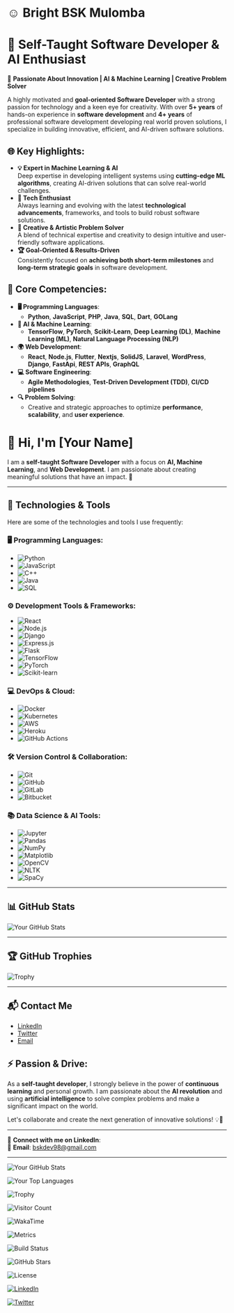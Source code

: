 # **☺️ Bright BSK Mulomba**
# **🎯 Self-Taught Software Developer & AI Enthusiast**  

🌟 **Passionate About Innovation | AI & Machine Learning | Creative Problem Solver**

A highly motivated and **goal-oriented Software Developer** with a strong passion for technology and a keen eye for creativity. With over **5+ years** of hands-on experience in **software development** and **4+ years** of professional software development developing real world proven solutions, I specialize in building innovative, efficient, and AI-driven software solutions. 

## **🌐 Key Highlights:**
- **💡 Expert in Machine Learning & AI**  
  Deep expertise in developing intelligent systems using **cutting-edge ML algorithms**, creating AI-driven solutions that can solve real-world challenges.
- **🚀 Tech Enthusiast**  
  Always learning and evolving with the latest **technological advancements**, frameworks, and tools to build robust software solutions.
- **🎨 Creative & Artistic Problem Solver**  
  A blend of technical expertise and creativity to design intuitive and user-friendly software applications.
- **🏆 Goal-Oriented & Results-Driven**  
  Consistently focused on **achieving both short-term milestones** and **long-term strategic goals** in software development.

## **🔧 Core Competencies:**
- **🖥️ Programming Languages**:  
  - **Python**, **JavaScript**, **PHP**, **Java**, **SQL**, **Dart**, **GOLang**
- **🤖 AI & Machine Learning**:  
  - **TensorFlow**, **PyTorch**, **Scikit-Learn**, **Deep Learning (DL)**, **Machine Learning (ML)**, **Natural Language Processing (NLP)**
- **🌍 Web Development**:  
  - **React**, **Node.js**, **Flutter**, **Nextjs**, **SolidJS**, **Laravel**, **WordPress**, **Django**, **FastApi**, **REST APIs**, **GraphQL**
- **💻 Software Engineering**:  
  - **Agile Methodologies**, **Test-Driven Development (TDD)**, **CI/CD pipelines**
- **🔍 Problem Solving**:  
  - Creative and strategic approaches to optimize **performance**, **scalability**, and **user experience**.

# 👋 Hi, I'm **[Your Name]**

I am a **self-taught Software Developer** with a focus on **AI, Machine Learning**, and **Web Development**. I am passionate about creating meaningful solutions that have an impact. 🚀

---

## 🔧 Technologies & Tools

Here are some of the technologies and tools I use frequently:

### 🖥️ **Programming Languages:**
- ![Python](https://img.shields.io/badge/Python-3776AB?style=flat&logo=python&logoColor=white)
- ![JavaScript](https://img.shields.io/badge/JavaScript-F7DF1E?style=flat&logo=javascript&logoColor=black)
- ![C++](https://img.shields.io/badge/C%2B%2B-00599C?style=flat&logo=cplusplus&logoColor=white)
- ![Java](https://img.shields.io/badge/Java-007396?style=flat&logo=java&logoColor=white)
- ![SQL](https://img.shields.io/badge/SQL-4479A1?style=flat&logo=postgresql&logoColor=white)

### ⚙️ **Development Tools & Frameworks:**
- ![React](https://img.shields.io/badge/React-61DAFB?style=flat&logo=react&logoColor=black)
- ![Node.js](https://img.shields.io/badge/Node.js-339933?style=flat&logo=node.js&logoColor=white)
- ![Django](https://img.shields.io/badge/Django-092E20?style=flat&logo=django&logoColor=white)
- ![Express.js](https://img.shields.io/badge/Express.js-000000?style=flat&logo=express&logoColor=white)
- ![Flask](https://img.shields.io/badge/Flask-000000?style=flat&logo=flask&logoColor=white)
- ![TensorFlow](https://img.shields.io/badge/TensorFlow-FF6F00?style=flat&logo=tensorflow&logoColor=white)
- ![PyTorch](https://img.shields.io/badge/PyTorch-EE4C2C?style=flat&logo=pytorch&logoColor=white)
- ![Scikit-learn](https://img.shields.io/badge/Scikit--learn-F7931E?style=flat&logo=scikit-learn&logoColor=white)

### 💻 **DevOps & Cloud:**
- ![Docker](https://img.shields.io/badge/Docker-2496ED?style=flat&logo=docker&logoColor=white)
- ![Kubernetes](https://img.shields.io/badge/Kubernetes-326CE5?style=flat&logo=kubernetes&logoColor=white)
- ![AWS](https://img.shields.io/badge/AWS-232F3E?style=flat&logo=amazon-aws&logoColor=white)
- ![Heroku](https://img.shields.io/badge/Heroku-430098?style=flat&logo=heroku&logoColor=white)
- ![GitHub Actions](https://img.shields.io/badge/GitHub_Actions-2088FF?style=flat&logo=github-actions&logoColor=white)

### 🛠️ **Version Control & Collaboration:**
- ![Git](https://img.shields.io/badge/Git-F1502F?style=flat&logo=git&logoColor=white)
- ![GitHub](https://img.shields.io/badge/GitHub-181717?style=flat&logo=github&logoColor=white)
- ![GitLab](https://img.shields.io/badge/GitLab-FCA121?style=flat&logo=gitlab&logoColor=white)
- ![Bitbucket](https://img.shields.io/badge/Bitbucket-0052CC?style=flat&logo=bitbucket&logoColor=white)

### 📚 **Data Science & AI Tools:**
- ![Jupyter](https://img.shields.io/badge/Jupyter-F37626?style=flat&logo=jupyter&logoColor=white)
- ![Pandas](https://img.shields.io/badge/Pandas-150458?style=flat&logo=pandas&logoColor=white)
- ![NumPy](https://img.shields.io/badge/NumPy-013243?style=flat&logo=numpy&logoColor=white)
- ![Matplotlib](https://img.shields.io/badge/Matplotlib-003366?style=flat&logo=matplotlib&logoColor=white)
- ![OpenCV](https://img.shields.io/badge/OpenCV-5C3C6E?style=flat&logo=opencv&logoColor=white)
- ![NLTK](https://img.shields.io/badge/NLTK-2389D7?style=flat&logo=nltk&logoColor=white)
- ![SpaCy](https://img.shields.io/badge/SpaCy-263238?style=flat&logo=spacy&logoColor=white)

---

## 📊 GitHub Stats

![Your GitHub Stats](https://github-readme-stats.vercel.app/api?username=YOUR_GITHUB_USERNAME&show_icons=true&theme=radical)

---

## 🏆 GitHub Trophies

![Trophy](https://github-profile-trophy.vercel.app/?username=YOUR_GITHUB_USERNAME)

---

## 📬 Contact Me

- [LinkedIn](https://www.linkedin.com/in/YOUR_USERNAME/)
- [Twitter](https://twitter.com/YOUR_USERNAME)
- [Email](mailto:your.email@example.com)


## **⚡ Passion & Drive**:  
As a **self-taught developer**, I strongly believe in the power of **continuous learning** and personal growth. I am passionate about the **AI revolution** and using **artificial intelligence** to solve complex problems and make a significant impact on the world. 

Let's collaborate and create the next generation of innovative solutions! 💡🚀

---

🔗 **Connect with me on LinkedIn**:   
📩 **Email**: bskdev98@gmail.com

---

![Your GitHub Stats](https://github-readme-stats.vercel.app/api?username=DEV-BSK-98&show_icons=true&theme=radical)

![Your Top Languages](https://github-readme-stats.vercel.app/api/top-langs/?username=DEV-BSK-98&layout=compact&theme=radical)

![Trophy](https://github-profile-trophy.vercel.app/?username=DEV-BSK-98)

![Visitor Count](https://visitor-badge.glitch.me/badge?page_id=DEV-BSK-98)

![WakaTime](https://wakatime.com/badge/user/YOUR_WAKATIME_ID.svg)

![Metrics](https://raw.githubusercontent.com/DEV-BSK-98/YOUR_USERNAME/main/github-metrics.svg)

![Build Status](https://img.shields.io/github/workflow/status/DEV-BSK-98/REPO/CI)

![GitHub Stars](https://img.shields.io/github/stars/DEV-BSK-98/REPO?style=social)

![License](https://img.shields.io/github/license/DEV-BSK-98/REPO)

[![LinkedIn](https://img.shields.io/badge/LinkedIn-0A66C2?style=flat&logo=linkedin&logoColor=white)](https://www.linkedin.com/in/YOUR_USERNAME/)

[![Twitter](https://img.shields.io/badge/Twitter-1DA1F2?style=flat&logo=twitter&logoColor=white)](https://twitter.com/YOUR_USERNAME)
